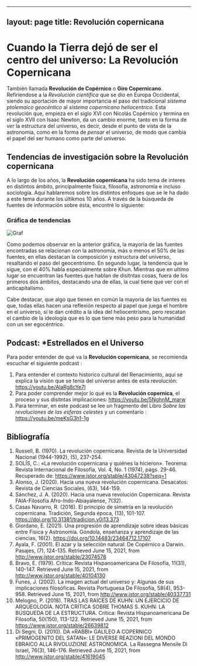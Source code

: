 
---
layout: page
title:  Revolución copernicana 
---

# Cuando la Tierra dejó de ser el centro del universo: La Revolución Copernicana

También llamada **Revolución de Copérnico** o **Giro Copernicano**. Refiriendose a la *Revolución científica* que se dio en Europa Occidental, siendo su aportación de mayor importancia el paso del tradicional  *sistema ptolemaico geocéntico* al *sistema copernicano heliocentrico*.
Esta revolución que, empieza en el siglo XVI con Nicolás Copérnico y termina en el siglo XVII con Isaac Newton, da un cambio enorme, tanto en la forma de *ver* la estructura del universo, es decir, desde el punto de vista  de la astronomia, como en la forma de *pensar* el universo, de modo que cambia el papel del ser humano como parte del universo.

## Tendencias de investigación sobre la Revolución copernicana

A lo largo de los años, la **Revolución copernicana** ha sido tema de interes en distintos ámbito, principalmente física, filosofía, astronomía e incluso sociología.  Aquí hablaremos sobre los distintos enfoques que se le ha dado a este tema  durante los últikmos 10 años. A través de la búsqueda de fuentes de información sobre ésta, encontré lo siguiente:

### Gráfica de tendencias

![Graf](https://user-images.githubusercontent.com/85921149/124204736-4bbbf400-daa5-11eb-8f17-ef42d30a9908.png)

Como podemos observar en la anterior gráfica, la mayoría de las fuentes encontradas se relacionan con la astronomía, más o menos el 50% de las fuentes, en ellas destacan la composición y estructura del universo, resaltando el paso del geocentrismo.
En segundo lugar, la tendencia que le sigue, con el 40% habla especialmente sobre Khun.
Mientras que en ultimo lugar se encuentran las fuentes que hablan de disitntas cosas, fuera de los primeros dos ámbitos, destacando una de ellas, la cual tiene que ver con el anticapitalísmo.

Cabe destacar, que algo que tienen en común la mayoria de las fuentes es que, todas ellas hacen una reflexión respecto al papel que juega el hombre en el universo, sí le dan crédito a la idea del heliocentrismo, pero rescatan el cambio de la ideología que es lo que tiene más peso para la humanidad con un ser egocéntrico. 


## Podcast: *Estrellados en el Universo
Para poder entender de qué va la **Revolución copernicana**, se recomienda escuchar el siguiente podcast :

1. Para entender el contexto historico cultural del Renacimiento, aquí se explica la visión que se tenia del universo antes de esta revolución:  https://youtu.be/AlaRg8cYe7I
2. Para poder comprender mejor lo qué es la **Revolución copernica**, el proceso y sus disitntas implicaciones: https://youtu.be/5NghnM_marw
3. Para terminar, en este podcast se lee un fragmento del Libro *Sobre las revoluciones de las esferas celestes* y un comentario : https://youtu.be/meKsG3h1-1g


## Bibliografía

1. Russell, B. (1970). La revolución copernicana. Revista de la Universidad Nacional (1944-1992), (5), 237-254.
2. SOLÍS, C.: «La revolución copernicana y quiénes la hicieron». Teorema: Revista Internacional de Filosofía, Vol. 4, No. 1 (1974), págs. 29-46. Recuperado de: https://www.jstor.org/stable/43047238?seq=1
3. Alonso, J. (2020). Hacia una nueva revolución copernicana. Desacatos: Revista de Ciencias Sociales, (63), 144-159.
4. Sánchez, J. A. (2020). Hacia una nueva revolución Copernicana. Revista FAIA-Filosofía Afro-Indo-Abiayalense, 7(32).
5. Casas Navarro, R. (2016). El principio de simetría en la revolución copernicana. Tradición, Segunda época, (13), 101-107. https://doi.org/10.31381/tradicion.v0i13.373
6. Giordano, E. (2021). Una progresión de aprendizaje sobre ideas básicas entre Física y Astronomía. Góndola, enseñanza y aprendizaje de las ciencias, 16(2). https://doi.org/10.14483/23464712.17107
7. Ayala, F. (2001). El azar y la selección natural: De Copérnico a Darwin. Pasajes, (7), 124-135. Retrieved June 15, 2021, from http://www.jstor.org/stable/23074578
8. Bravo, E. (1979). Crítica: Revista Hispanoamericana De Filosofía, 11(31), 140-147. Retrieved June 15, 2021, from http://www.jstor.org/stable/40104130
9. Funes, J. (2002). La imagen actual del universo y: Algunas de sus implicaciones filosóficas. Revista Portuguesa De Filosofia, 58(4), 953-958. Retrieved June 15, 2021, from http://www.jstor.org/stable/40337731
10. Melogno, P. (2018). TRAS LAS RAÍCES DE KUHN: UN EJERCICIO DE ARQUEOLOGÍA. NOTA CRÍTICA SOBRE THOMAS S. KUHN: LA BÚSQUEDA DE LA ESTRUCTURA. Crítica: Revista Hispanoamericana De Filosofía, 50(150), 113-122. Retrieved June 15, 2021, from https://www.jstor.org/stable/26639812
11. Di Segni, D. (2010). DA «RABBI» GALILEO A COPERNICO «PRIMOGENITO DEL SATAN»: LE DIVERSE REAZIONI DEL MONDO EBRAICO ALLA RIVOLUZIONE ASTRONOMICA. La Rassegna Mensile Di Israel, 76(3), 146-176. Retrieved June 15, 2021, from http://www.jstor.org/stable/41619045
